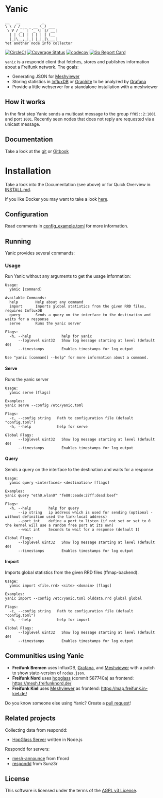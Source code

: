 # Yanic
```
__   __          _
\ \ / /_ _ _ __ (_) ___
 \ V / _` | '_ \| |/ __|
  | | (_| | | | | | (__
  |_|\__,_|_| |_|_|\___|
Yet another node info collector
```

[![CircleCI](https://circleci.com/gh/FreifunkBremen/yanic/tree/main.svg?style=shield)](https://circleci.com/gh/FreifunkBremen/yanic/tree/main)
[![Coverage Status](https://coveralls.io/repos/github/FreifunkBremen/yanic/badge.svg?branch=main)](https://coveralls.io/github/FreifunkBremen/yanic?branch=main)
[![codecov](https://codecov.io/gh/FreifunkBremen/yanic/branch/main/graph/badge.svg)](https://codecov.io/gh/FreifunkBremen/yanic)
[![Go Report Card](https://goreportcard.com/badge/github.com/FreifunkBremen/yanic)](https://goreportcard.com/report/github.com/FreifunkBremen/yanic)

`yanic` is a respondd client that fetches, stores and publishes information about a Freifunk network. The goals:
* Generating JSON for [Meshviewer](https://github.com/ffrgb/meshviewer)
* Storing statistics in [InfluxDB](https://influxdata.com/) or [Graphite](https://graphiteapp.org/) to be analyzed by [Grafana](http://grafana.org/)
* Provide a little webserver for a standalone installation with a meshviewer

## How it works
In the first step Yanic sends a multicast message to the group `ff05::2:1001` and port `1001`.
Recently seen nodes that does not reply are requested via a unicast message.

## Documentation
Take a look at the [git](https://github.com/FreifunkBremen/yanic/blob/main/SUMMARY.md) or [Gitbook](https://freifunkbremen.gitbooks.io/yanic/content/)

# Installation
Take a look into the Documentation (see above) or for Quick Overview in [INSTALL.md](INSTALL.md).

If you like Docker you may want to take a look [here](https://github.com/christf/docker-yanic).

## Configuration
Read comments in [config_example.toml](config_example.toml) for more information.

## Running
Yanic provides several commands:

### Usage
Run Yanic without any arguments to get the usage information:
```
Usage:
  yanic [command]

Available Commands:
  help        Help about any command
  import      Imports global statistics from the given RRD files, requires InfluxDB
  query       Sends a query on the interface to the destination and waits for a response
  serve       Runs the yanic server

Flags:
  -h, --help              help for yanic
      --loglevel uint32   Show log message starting at level (default 40)
      --timestamps        Enables timestamps for log output

Use "yanic [command] --help" for more information about a command.
```

#### Serve
Runs the yanic server
```
Usage:
  yanic serve [flags]

Examples:
yanic serve --config /etc/yanic.toml

Flags:
  -c, --config string   Path to configuration file (default "config.toml")
  -h, --help            help for serve

Global Flags:
      --loglevel uint32   Show log message starting at level (default 40)
      --timestamps        Enables timestamps for log output
```

#### Query
Sends a query on the interface to the destination and waits for a response
```
Usage:
  yanic query <interfaces> <destination> [flags]

Examples:
yanic query "eth0,wlan0" "fe80::eade:27ff:dead:beef"

Flags:
  -h, --help        help for query
      --ip string   ip address which is used for sending (optional - without definition used the link-local address)
      --port int    define a port to listen (if not set or set to 0 the kernel will use a random free port at its own)
      --wait int    Seconds to wait for a response (default 1)

Global Flags:
      --loglevel uint32   Show log message starting at level (default 40)
      --timestamps        Enables timestamps for log output
```

#### Import
Imports global statistics from the given RRD files (ffmap-backend).
```
Usage:
  yanic import <file.rrd> <site> <domain> [flags]

Examples:
yanic import --config /etc/yanic.toml olddata.rrd global global

Flags:
  -c, --config string   Path to configuration file (default "config.toml")
  -h, --help            help for import

Global Flags:
      --loglevel uint32   Show log message starting at level (default 40)
      --timestamps        Enables timestamps for log output
```



## Communities using Yanic
* **Freifunk Bremen** uses InfluxDB, [Grafana](https://grafana.bremen.freifunk.net), and [Meshviewer](https://map.bremen.freifunk.net) with a patch to show state-version of `nodes.json`.
* **Freifunk Nord** uses [hopglass](https://github.com/hopglass/hopglass) (commit 587740a) as frontend:  https://mesh.freifunknord.de/
* **Freifunk Kiel** uses [Meshviewer](https://github.com/ffrgb/meshviewer/) as frontend: https://map.freifunk.in-kiel.de/

Do you know someone else using Yanic? Create a [pull request](https://github.com/FreifunkBremen/yanic/issues/new?template=community.md&title=Mention+community+$name)!

## Related projects
Collecting data from respondd:
* [HopGlass Server](https://github.com/plumpudding/hopglass-server) written in Node.js

Respondd for servers:
* [mesh-announce](https://github.com/ffnord/mesh-announce) from ffnord
* [respondd](https://github.com/Sunz3r/ext-respondd) from Sunz3r


## License
This software is licensed under the terms of the [AGPL v3 License](LICENSE).
